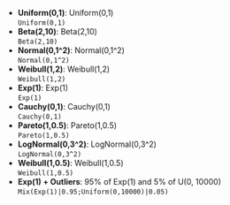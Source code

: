 * **Uniform(0,1)**: Uniform(0,1)  
  `Uniform(0,1)`
* **Beta(2,10)**: Beta(2,10)  
  `Beta(2,10)`
* **Normal(0,1^2)**: Normal(0,1^2)  
  `Normal(0,1^2)`
* **Weibull(1,2)**: Weibull(1,2)  
  `Weibull(1,2)`
* **Exp(1)**: Exp(1)  
  `Exp(1)`
* **Cauchy(0,1)**: Cauchy(0,1)  
  `Cauchy(0,1)`
* **Pareto(1,0.5)**: Pareto(1,0.5)  
  `Pareto(1,0.5)`
* **LogNormal(0,3^2)**: LogNormal(0,3^2)  
  `LogNormal(0,3^2)`
* **Weibull(1,0.5)**: Weibull(1,0.5)  
  `Weibull(1,0.5)`
* **Exp(1) + Outliers**: 95% of Exp(1) and 5% of U(0, 10000)  
  `Mix(Exp(1)|0.95;Uniform(0,10000)|0.05)`
